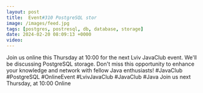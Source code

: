 ```yaml
---
layout: post
title:  Event#310 PostgreSQL stor
image: /images/feed.jpg
tags: [postgres, postresql, db, database, storage]
date: 2024-02-20 08:09:13 +0000
video: 
---
```


Join us online this Thursday at 10:00 for the next Lviv JavaClub event. We'll be discussing PostgreSQL storage. Don't miss this opportunity to enhance your knowledge and network with fellow Java enthusiasts! #JavaClub #PostgreSQL #OnlineEvent #LvivJavaClub #JavaClub #Java
Join us next Thursday, at 10:00 Online
